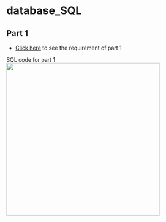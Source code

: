 # database_SQL

## Part 1
- [Click here](https://github.com/Duwon98/database_SQL/blob/main/Part%201/2814ICT-7003ICT_2021T1_Assignment_Specification_Part%201.pdf) to see the requirement of part 1 

SQL code for part 1
<img src="https://github.com/Duwon98/database_SQL/blob/main/Part1/SQL_CODE.pdf" width ="400px"/> 
